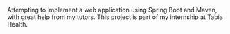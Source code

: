 Attempting to implement a web application using Spring Boot and Maven, with great help from my tutors.
This project is part of my internship at Tabia Health.
